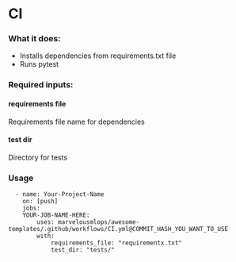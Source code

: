 # CI

### What it does:
- Installs dependencies from requirements.txt file
- Runs pytest

### Required inputs:

#### requirements file
Requirements file name for dependencies

#### test dir
Directory for tests

### Usage
```
  - name: Your-Project-Name
    on: [push]
    jobs:
    YOUR-JOB-NAME-HERE:
        uses: marvelousmlops/awesome-templates/.github/workflows/CI.yml@COMMIT_HASH_YOU_WANT_TO_USE
        with:
            requirements_file: "requirementx.txt"
            test_dir: "tests/"
```